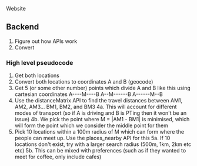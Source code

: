 Website

## Backend

1. Figure out how APIs work
2. Convert 

### High level pseudocode

1. Get both locations
2. Convert both locations to coordinates A and B (geocode)
3. Get 5 (or some other number) points which divide A and B like this using cartesian coordinates
A----M----B
A--M------B
A------M--B
4. Use the distanceMatrix API to find the travel distances between AM1, AM2, AM3... BM1, BM2, and BM3
    4a. This will account for different modes of transport (so if A is driving and B is PTing then it won't 
    be an issue)
    4b. We pick the point where M = |AM1 - BM1| is minimised, which will form the point which we
    consider the middle point for them
5. Pick 10 locations within a 100m radius of M which can form where the people can meet up.
    Use the places_nearby API for this
    5a. If 10 locations don't exist, try with a larger search radius (500m, 1km, 2km etc etc)
    5b. This can be mixed with preferences (such as if they wanted to meet for coffee, only include cafes)
